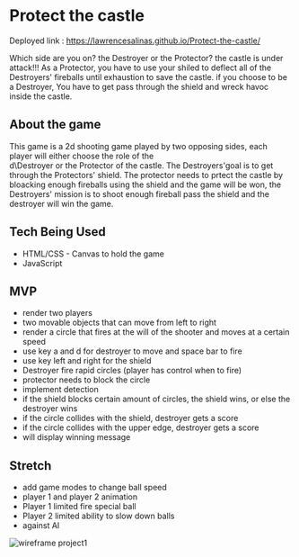 # Protect the castle

Deployed link : https://lawrencesalinas.github.io/Protect-the-castle/

Which side are you on? the Destroyer or the Protector? the castle is under attack!!! As a Protector, you have to use your 
shiled to deflect all of the Destroyers'  fireballs until exhaustion to save the castle. if you choose to be a Destroyer, 
You have to get pass through the shield and wreck havoc inside the castle.


## About the game 

This game is a 2d shooting game played by two opposing sides, each player will either choose the role of the  
d\Destroyer or the Protector of the castle. The Destroyers'goal is to get through the Protectors' shield.
The protector needs to prtect the castle by bloacking enough  fireballs using the shield and the game will be won,
the Destroyers' mission is to shoot enough fireball pass the shield and the destroyer will win the game.

## Tech Being Used
* HTML/CSS - Canvas to hold the game
* JavaScript
  
## MVP

* render two players
* two movable objects that can move from left to right
* render a circle that fires at the will of the shooter  and moves at a certain speed
* use key a and d for destroyer to move and space bar to fire
* use key  left and right for  the shield
* Destroyer fire rapid circles (player has control when to fire)
* protector needs to block the circle
* implement detection 
* if the shield blocks certain amount of circles, the shield wins, or else the destroyer wins
* if the circle collides with the shield, destroyer gets a score
* if the circle collides with the upper edge, destroyer gets a score
* will display winning message


## Stretch

* add game modes to change ball speed
* player 1 and player 2 animation
* Player 1 limited fire special ball
* Player 2 limited ability to slow down balls
* against AI



![wireframe project1](https://user-images.githubusercontent.com/22379194/138540531-9622c6af-3c10-4f47-af6f-545e4b409432.png)



